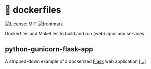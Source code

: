 # :whale: dockerfiles

[![License: MIT](https://img.shields.io/badge/License-MIT-yellow.svg)](https://opensource.org/licenses/MIT)
[![frontmark](https://img.shields.io/badge/powered%20by-frontmark-lightgrey.svg)](https://www.frontmark.de/)

Dockerfiles and Makefiles to build and run (web) apps and services.

## python-gunicorn-flask-app

A stripped-down example of a dockerized [Flask](https://flask.palletsprojects.com/en/2.2.x/) web application [[...]](python-gunicorn-flask-app)
